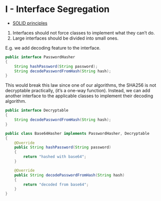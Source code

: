 # I - Interface Segregation

- [SOLID principles](README.md)

1. Interfaces should not force classes to implement what they can’t do.
2. Large interfaces should be divided into small ones.

E.g. we add decoding feature to the interface.

```java
public interface PasswordHasher
{
    String hashPassword(String password);
    String decodePasswordFromHash(String hash);
}
```

This would break this law since one of our algorithms, the SHA256 is not decryptable practically, (it’s a one-way function). Instead, we can add another interface to the applicable classes to implement their decoding algorithm.

```java
public interface Decryptable
{
    String decodePasswordFromHash(String hash);
}
```

```java
public class Base64Hasher implements PasswordHasher, Decryptable
{
    @Override
    public String hashPassword(String password)
    {
        return "hashed with base64";
    }

    @Override
    public String decodePasswordFromHash(String hash)
    {
        return "decoded from base64";
    }
}
```

